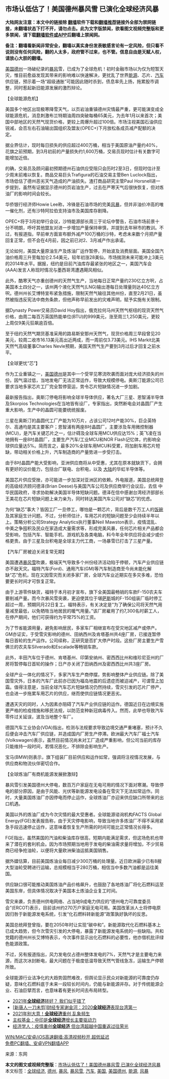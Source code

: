  <h2>市场认低估了！美国德州暴风雪 已演化全球经济风暴</h2> <p class="notice"><b>大陆网友注意：本文中的链接除 <a href="https://github.com/bannedbook/fanqiang" >翻墙</a>软件下载和<a href="https://github.com/killgcd/justmysocks/blob/master/README.md">翻墙推荐</a>链接外全部为禁网链接，未翻墙状态下打不开，请勿点击。此为文字版禁闻，欲看图文视频完整版和更多禁闻，请下载<a href="https://github.com/bannedbook/fanqiang">翻墙软件或APP</a>后翻墙上禁闻网。</p><p>备注：翻墙看新闻非常安全，翻墙以真实身份发表敏感言论有一定风险，但只看不说则没有任何风险，翻的人太多，政府管不过来，也不管。信息自由是天赋人权，请放心大胆的翻墙。</b></p>  <div class="entry"> <p id="conimg"><a href="https://www.bannedbook.org/bnews/tag/%e7%be%8e%e5%9b%bd/" class="st_tag internal_tag" rel="tag" title="标签 美国 下的日志">美国</a><a href="https://www.bannedbook.org/bnews/tag/%e5%be%b7%e5%b7%9e/" class="st_tag internal_tag" rel="tag" title="标签 德州 下的日志">德州</a>一场破纪录的<a href="https://www.bannedbook.org/bnews/tag/%E6%9A%B4%E9%A3%8E/" class="st_tag internal_tag" rel="tag" title="标签 暴风 下的日志">暴风</a>雪，已成为了全球危机！初时金融市场以为仅为短暂天灾，惟目前愈益发现其带来的影响难以快速解决，更扰乱了世界<a href="https://www.bannedbook.org/bnews/tag/%E8%83%BD%E6%BA%90/" class="st_tag internal_tag" rel="tag" title="标签 能源 下的日志">能源</a>、芯片、<a href="https://www.bannedbook.org/bnews/tag/%e6%b1%bd%e8%bd%a6/" class="st_tag internal_tag" rel="tag" title="标签 汽车 下的日志">汽车</a>供应链，预示着一场“超级通胀”可能因此随时杀到，债息率先上扬，拖累股市调整，同时惹起新旧能源发展的激烈辩论。</p> <p>【全球能源危机】</p> <p>美国多个地区出现极寒降雪天气，以页岩油重镇德州灾情最严重，更可能演变成全球能源危机，消息刺激布兰特期油周四突破每桶65美元，为去年1月以来首次；美国中部地区的天然气现货价格，更较上周爆升超过100倍。市场注视美国石油供应锐减，会否左右石油输出国组织及盟友(OPEC+)下月放松各成员减产配额的决定。</p> <p>据业界估计，现时每日损失的供应超过400万桶，相当于美国原油产量约40%，花旗之前预期，到3月初前的产量损失约1,600万桶，交易员现时估计有关数字可能增加近倍。</p> <p>的确，交易员及顾问最初预期德州石油供应受阻只会历时2至3日，但现时估计至少周末前难以恢复。商品交易巨头Trafigura的石油交易主管Ben Luclock指出，市场低估了德州恶劣天气造成的产油损失。渣打商品研究主管Paul Horsnell进一步提到，虽然有证据显示德州的页岩油生产，过去在严寒天气后很快恢复，但对炼油厂的影响时间会较长。</p> <p>华侨银行经济师Howie Lee称，冷锋是石油市场的完美<a href="https://www.bannedbook.org/bnews/tag/%E9%A3%8E%E6%9A%B4/" class="st_tag internal_tag" rel="tag" title="标签 风暴 下的日志">风暴</a>，但并非油价冲高的唯一催化剂，还有沙特阿拉伯支持油市及美国库存剧降。</p> <p>OPEC+将于3月初举行会议，沙特能源部长周三于论坛中警告，石油市场前景十分不明朗，呼吁其他盟友对进一步增加产量保持审慎，并提到去年冧市的教训。不过，有报道指，早前单方面宣布额外减产100万桶的沙特，考虑未来数个月把产量回复正常，但不会在4月前，因之前已对2、3月减产作出承诺。</p> <p>无论如何，美国大量原油生产及炼油厂运作暂停，开始波及消费层面。美国全国汽油价格周三升至每加仑2.54美元，较年初涨28美仙，市场揣测未来可能冲上3美元的2014年水平。据报，纽约是目前汽油库存最紧张的地区之一，美国汽车会(AAA)发言人称现时情况与墨西哥湾遭遇飓风相似。</p> <p>此外，酷寒天气亦重创德州的天然气生产，当地每日正常产量约230亿立方呎，占美国本土四分之一，该州两个液化天然气(LNG)输出港每日处理量则达40亿立方呎。德州州长艾博特宣布紧急措施，限制天然气输往其他州份，直至2月21日，虽然被指违反宪法中商务条款，但他声称早前发出的灾难声明，赋予实施有关限制。</p>  <p>据Dynasty Power交易员David Hoy指出，俄克拉何马州天然气枢纽的现货天然气价格，由周二每百万英国热能单位(BTU)的999美元，涨至周三1,250美元，更较上周仅9美元狂飙逾百倍。</p> <p>至于纽约天然气期货基准采用的路易斯安那州天然气，现货价格周三早段曾见20美元，较周二收市16.13美元高出近两成，而一周前仅3.73美元。IHS Markit北美天然气高级董事Charles Nevle预期，美国天然气生产要到3月过后才回复之前水平。</p> <p>【全球更忧“芯”】</p> <p>作为工业重镇之一，<a href="https://www.bannedbook.org/bnews/tag/%E7%BE%8E%E5%9B%BD%E5%BE%B7%E5%B7%9E/" class="st_tag internal_tag" rel="tag" title="标签 美国德州 下的日志">美国德州</a>是其中一个受罕见寒流吹袭而面对庞大经济损失的州份。因气温过低，当地发电厂无法正常运作，导致大规模停电。奥斯汀能源公司已要求当地多家芯片工厂完全暂停营运，势令芯片短缺情况进一步加剧。</p> <p>最新报告指出，奥斯汀停电将影响全球半导体供应，著名大厂三星、恩智浦半导体及Skorpios Technologies在当地皆有设厂，专家指出，突然断电会对晶圆厂产生重大影响，生产中的晶圆可能要统统报废。</p> <p>三星在奥斯汀的晶圆代工厂产能为10万片，占该公司12吋产能30%，巨企英特尔、高通均是其主要客户；恩智浦有两座8吋晶圆厂，主要涉及车用微控制器(MCU)，是汽车关键芯片之一，估计碍及全球车用MCU供应达15%；英飞凌在当地拥有一座8吋晶圆厂，主要生产汽车/工业MCU和NOR Flash记忆体，约影响全球供应量达5%。简而言之，最多20%全球车用MCU料受累，将加剧车用芯片短缺，带动相关价格上升，汽车制造商的产量势进一步受打击。</p> <p>由于8吋晶圆产能大受影响，亚洲供应商将从中受惠，尤其在原本就缺货下，会拥有更好的议价能力，包括台厂联电、台积电，以及 <span class='wp_keywordlink_affiliate'><a href="https://www.bannedbook.org/" title="大陆" target="_blank">大陆</a></span>的华虹半导体等。</p> <p>美国芯片供应受挫，亦可能进一步加深对亚洲区的依赖。外电报道，美国总统拜登的高级经济顾问德泽(Brian Deese)与美国汽车公司及供应商举行会议后，去信 中华民国政府，寻求协助解决美国半导体短缺问题。德泽在信中感谢台湾经济部部长王美花在芯片短缺问题上亲力亲为，同时转达美国汽车公司对“缺芯”的忧虑。</p> <p>为何“缺芯”事大？皆因工厂一旦停工，哪怕是一颗芯片，背后是数千万工人的<span class='wp_keywordlink'><a href="https://www.bannedbook.org/forum11/topic308.html" title="禁片：饭碗是党给的吗？" target="_blank">饭碗</a></span>及其家庭生计问题。不过，分析师估计，车用芯片的短缺问题至少会持续半年以上。策略分析公司Strategy Analytics执行董事Neil Mawston表示，疫情混乱、中美之争囤积及民众在家造成大量需求等，形成完美风暴，任何芯片相关产品都会受影响，包括汽车、智能手机、游戏机及各类电脑，料今年全年供应将会减少或价格更贵。由于三星及台积电是全球主力代工商，一场暴雪已打击了三星产量。</p>  <p>【汽车厂房被迫关闭复常无期】</p> <p>美国遭遇<a href="https://www.bannedbook.org/bnews/tag/%E6%9A%B4%E9%A3%8E%E9%9B%AA/" class="st_tag internal_tag" rel="tag" title="标签 暴风雪 下的日志">暴风雪</a>吹袭，极端天气导致多个州份经济活动陷于停顿，汽车产业供应链亦不敌天灾。福特汽车(Ford)、通用汽车(GM)等汽车制造商至今尚未能化解缺“芯”危机，现在又因雪灾而关闭多家厂房，全球汽车业近期实在多灾多难，恐怕要更长时间才可恢复正常。</p> <p>由于上游零件缺货，福特于本月初才宣布，旗下全美国最畅销的车款F-150农夫车要削减产量。而今次暴风雪突袭，更迫使其位于堪<span class='wp_keywordlink'><a href="https://www.bannedbook.org/forum5/topic42.html" title="萨斯、诚信与自救" target="_blank">萨斯</a></span>城的F-150组装厂临时停工超过一周，预期同月22日复工。福特表示，有关决定是“为了确保公司将天然气用量减至最低，以免牺牲当地居民的暖气用量。”该厂房雇用了约7,300名时薪工人，在停产期间，他们可获得约为平常75%的工资。</p> <p>为了节省能源用量，避免影响居民，多家车厂相继宣布在受灾地区减产或停产。GM亦证实，于受雪灾影响的德州、田纳西州及肯塔基州共4座厂房，已接连暂停每日首轮的生产运作。公司续称，正研究是否扩大停产时段。这些厂房主要生产雪佛兰的农夫车Silverado和Escalade等畅销车款。</p> <p>此外，丰田汽车位于德州、肯塔基州、印第安纳州、密西西比州和维珍尼亚州的厂房将暂停每日首轮的操作；日产亦关闭了田纳西州及密西西比州共3座厂房。</p> <p>全球产业一体化的情况下，多家汽车生产商停摆，势影响整体产业供应链。除了美国雪灾外，日本的汽车厂此前亦已因为福岛地震的后遗症而被迫减产，可谓雪上加霜。值得注意是，当前全球汽车芯片短缺情况仍然持续，雪灾引发的芯片厂停产，也会进一步拖累车用芯片的供应，继而使供应链情况更恶劣。</p> <p>遭遇天灾的同时，人为因素亦阻碍了汽车产业供应链的运作。德国近日在边境实施更严格的检疫措施和移民法规，以防范变种新冠病毒传入。然而，此举也导致汽车零件过关延误，波及当地整个车厂。</p> <p>德国汽车工业协会(VDA)指出，检测与法规要求导致边境交通严重堵塞，预计不久后便会冲击汽车厂供应链，并造成国内厂房生产停滞。欧洲最大汽车厂福士汽车(Volkswagen)表示，虽然目前情况尚未对工厂造成严重影响，但公司当前的库存只能维持一段时间，若情况恶化，不排除会影响生产。</p> <p>宝马(BMW)则表示，旗下组装厂目前供应和运作如常，强调将注视情况发展，与供应商和物流伙伴密切合作。</p>  <p>【全球炼油厂有商机能源发展掀激辩】</p> <p>暴风雪引发美国德州大停电，数百万户家庭在无电可用的情况下面对寒潮。导致停电的部分原因，是由于风能、光伏等新能源发电设备在雪灾下无法如常运作。同时，大量美国炼油厂亦因停电而停止运作，全球炼油厂亦迎来供应缺口所带来的出口机遇。</p> <p>美国以外的炼油厂成为今次灾情的最大受惠者。全球能源谘询机构FACTS Global Energy(FGE)发表报告称，由于天灾停电影响，导致当地许多炼油厂不得不采用紧急手段迅速停止运作，这意味着恢复生产所需的时间可能比正常情况长得多。</p> <p>FGE指出，虽然美国的汽油和柴油库存很高，短期内能满足需求，但这场危机也带来了潜在的套利机会。因为市场预期当地用于发电的柴油需求量将增加，不少贸易商已经争抢油轮，以便将大量欧洲柴油运抵美国销售。</p> <p>据外媒估算，目前美国炼油业每日减少300万桶的处理量。近日欧洲最少已有8艘大型油轮受聘进行运输，总规模相当于280万桶，相信当中多数汽油都是运往美国。</p> <p>供应缺口很可能推动美国炼油产品价格飙升，也鼓励了各地炼油厂将化石燃料运至美国东岸，但具体情况取决于美国本土炼油企业复工时间。</p> <p>雪灾来袭，负责德州供电网络、占当地9成电力供应的“德州电力可靠度委员会”(ERCOT)表示，目前该州约270万户家庭无电可用。美国改革派人士将停电原因归咎于新能源发电系统，引发“化石燃料转新能源”政策孰好孰坏的反思。</p> <p>美国总统拜登曾指，要在2050年时让实现“碳中和”。新能源取代化石燃料基本上已成大趋势，但今次雪灾引发的大停电，暴露了新能源发电系统的一些缺陷。共和党籍的德州州长艾博特表示，今次事件显示出化石燃料的必要性，他亦借机批评绿色能源政策。</p> <p>不过，另有报道指出，风力发电仅占德州整体发电的7%，天然气才是主要电力来源，而这次冰封断电，最大问题在于极度低温导致天然气管线急冻，运输生产停顿所致。</p>  <p>全球能源行业洁净化的大趋势固然难改，但舆论显示民众对新能源的可靠度仍存疑，意味化石燃料底于未来一段较长时间内，仍能与新能源并存。对于传统能源企业、石油巨擘而言，也意味着有更长时间去布局转型。</p> <ul class='op-related-articles' title='相关阅读'> <li><a href='https://www.bannedbook.org/bnews/cnnews/20210125/1474555.html' target='_blank'>2021年<b>全球经济</b>转好？ 我们似乎错了</a></li> <li><a href='https://www.bannedbook.org/bnews/taiwannews/20210114/1467683.html' target='_blank'>[新唐人一刀未剪]财经专家谢金河：2020<b>全球经济</b>表现台湾第一</a></li> <li><a href='https://www.bannedbook.org/bnews/cnnews/20210112/1465798.html' target='_blank'>2021年别大意！<b>全球经济</b>重创 乱象频生</a></li> <li><a href='https://www.bannedbook.org/bnews/baitai/20201208/1444207.html' target='_blank'>主权基金：中印是<b>全球经济</b>增长主要驱动力</a></li> <li><a href='https://www.bannedbook.org/bnews/cnnews/hknews/20201205/1442465.html' target='_blank'>经济学人：疫情重创<b>全球经济</b> 但台湾超越中国重返过往荣光</a></li> </ul> <p class="texttj"> <a href="https://github.com/bannedbook/fanqiang/wiki/V2ray%E6%9C%BA%E5%9C%BA" target="_blank">WIN/MAC/安卓/iOS高速翻墙:高清视频秒开,超低延迟</a><br/> <a href="https://github.com/bannedbook/fanqiang/wiki/%E7%A6%81%E9%97%BB%E7%BD%91%E5%AE%89%E5%8D%93%E7%BF%BB%E5%A2%99%E6%96%B0%E9%97%BBAPP" target="_blank">免费PC翻墙、安卓VPN翻墙APP</a></p><p> 来源：东网 </p><a name='sharetosocial'></a>       <div><b>本文的图文或视频完整版</b>：<a href='https://www.bannedbook.org/bnews/topimagenews/20210219/1489735.html'>市场认低估了！美国德州暴风雪 已演化全球经济风暴</a></div>  </div><!--END ENTRY--> <div class="postfooter"> <div>本文标签：<a href="https://www.bannedbook.org/bnews/tag/%E5%85%A8%E7%90%83%E7%BB%8F%E6%B5%8E/" rel="tag">全球经济</a>, <a href="https://www.bannedbook.org/bnews/tag/%e5%be%b7%e5%b7%9e/" rel="tag">德州</a>, <a href="https://www.bannedbook.org/bnews/tag/%E6%9A%B4%E9%A3%8E/" rel="tag">暴风</a>, <a href="https://www.bannedbook.org/bnews/tag/%E6%9A%B4%E9%A3%8E%E9%9B%AA/" rel="tag">暴风雪</a>, <a href="https://www.bannedbook.org/bnews/tag/%e6%b1%bd%e8%bd%a6/" rel="tag">汽车</a>, <a href="https://www.bannedbook.org/bnews/tag/%e7%be%8e%e5%9b%bd/" rel="tag">美国</a>, <a href="https://www.bannedbook.org/bnews/tag/%E7%BE%8E%E5%9B%BD%E5%BE%B7%E5%B7%9E/" rel="tag">美国德州</a>, <a href="https://www.bannedbook.org/bnews/tag/%E8%83%BD%E6%BA%90/" rel="tag">能源</a>, <a href="https://www.bannedbook.org/bnews/tag/%E9%A3%8E%E6%9A%B4/" rel="tag">风暴</a></div>  </div><!--END POSTFOOTER--> 